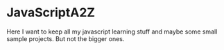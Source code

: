 # JavaScriptA2Z
Here I want to keep all my javascript learning stuff and maybe some small sample projects. But not the bigger ones.
